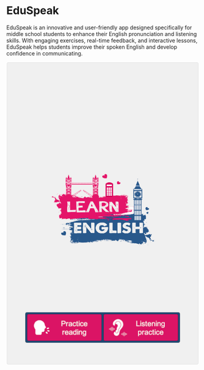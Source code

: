 # EduSpeak
EduSpeak is an innovative and user-friendly app designed specifically for middle school students to enhance their English pronunciation and listening skills. With engaging exercises, real-time feedback, and interactive lessons, EduSpeak helps students improve their spoken English and develop confidence in communicating.

![screenshot](screenshot.png)
